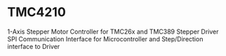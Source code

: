 # TMC4210
 1-Axis Stepper Motor Controller for TMC26x and TMC389 Stepper Driver SPI Communication Interface for Microcontroller and Step/Direction interface to Driver 
